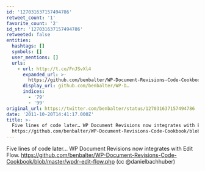 ```yaml
---
id: '127031637157494786'
retweet_count: '1'
favorite_count: '2'
id_str: '127031637157494786'
retweeted: false
entities:
  hashtags: []
  symbols: []
  user_mentions: []
  urls:
    - url: http://t.co/FnJSvXl4
      expanded_url: >-
        https://github.com/benbalter/WP-Document-Revisions-Code-Cookbook/blob/master/wpdr-edit-flow.php
      display_url: github.com/benbalter/WP-D…
      indices:
        - '79'
        - '99'
original_url: https://twitter.com/benbalter/status/127031637157494786
date: '2011-10-20T14:41:17.000Z'
title: >-
  Five lines of code later… WP Document Revisions now integrates with Edit Flow.
  https://github.com/benbalter/WP-Document-Revisions-Code-Cookbook/blob/master/wpdr-edit-flow.php…
---
```


Five lines of code later… WP Document Revisions now integrates with Edit Flow. https://github.com/benbalter/WP-Document-Revisions-Code-Cookbook/blob/master/wpdr-edit-flow.php (cc @danielbachhuber)